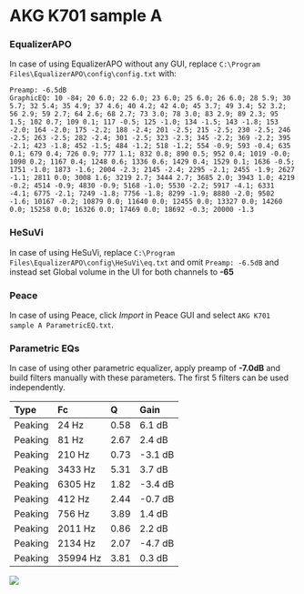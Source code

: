 # AKG K701 sample A

### EqualizerAPO
In case of using EqualizerAPO without any GUI, replace `C:\Program Files\EqualizerAPO\config\config.txt`
with:
```
Preamp: -6.5dB
GraphicEQ: 10 -84; 20 6.0; 22 6.0; 23 6.0; 25 6.0; 26 6.0; 28 5.9; 30 5.7; 32 5.4; 35 4.9; 37 4.6; 40 4.2; 42 4.0; 45 3.7; 49 3.4; 52 3.2; 56 2.9; 59 2.7; 64 2.6; 68 2.7; 73 3.0; 78 3.0; 83 2.9; 89 2.3; 95 1.5; 102 0.7; 109 0.1; 117 -0.5; 125 -1.0; 134 -1.5; 143 -1.8; 153 -2.0; 164 -2.0; 175 -2.2; 188 -2.4; 201 -2.5; 215 -2.5; 230 -2.5; 246 -2.5; 263 -2.5; 282 -2.4; 301 -2.5; 323 -2.3; 345 -2.2; 369 -2.2; 395 -2.1; 423 -1.8; 452 -1.5; 484 -1.2; 518 -1.2; 554 -0.9; 593 -0.4; 635 0.1; 679 0.4; 726 0.9; 777 1.1; 832 0.8; 890 0.5; 952 0.4; 1019 -0.0; 1090 0.2; 1167 0.4; 1248 0.6; 1336 0.6; 1429 0.4; 1529 0.1; 1636 -0.5; 1751 -1.0; 1873 -1.6; 2004 -2.3; 2145 -2.4; 2295 -2.1; 2455 -1.9; 2627 -1.1; 2811 0.0; 3008 1.6; 3219 2.7; 3444 2.7; 3685 2.0; 3943 1.0; 4219 -0.2; 4514 -0.9; 4830 -0.9; 5168 -1.0; 5530 -2.2; 5917 -4.1; 6331 -4.1; 6775 -2.1; 7249 -1.8; 7756 -1.8; 8299 -1.9; 8880 -2.0; 9502 -1.6; 10167 -0.2; 10879 0.0; 11640 0.0; 12455 0.0; 13327 0.0; 14260 0.0; 15258 0.0; 16326 0.0; 17469 0.0; 18692 -0.3; 20000 -1.3
```

### HeSuVi
In case of using HeSuVi, replace `C:\Program Files\EqualizerAPO\config\HeSuVi\eq.txt` and omit `Preamp:
-6.5dB` and instead set Global volume in the UI for both channels to **-65**

### Peace
In case of using Peace, click *Import* in Peace GUI and select `AKG K701 sample A ParametricEQ.txt`.

### Parametric EQs
In case of using other parametric equalizer, apply preamp of **-7.0dB** and build filters manually with
these parameters. The first 5 filters can be used independently.

| Type    | Fc       |    Q | Gain    |
|:--------|:---------|:-----|:--------|
| Peaking | 24 Hz    | 0.58 | 6.1 dB  |
| Peaking | 81 Hz    | 2.67 | 2.4 dB  |
| Peaking | 210 Hz   | 0.73 | -3.1 dB |
| Peaking | 3433 Hz  | 5.31 | 3.7 dB  |
| Peaking | 6305 Hz  | 1.82 | -3.4 dB |
| Peaking | 412 Hz   | 2.44 | -0.7 dB |
| Peaking | 756 Hz   | 3.89 | 1.4 dB  |
| Peaking | 2011 Hz  | 0.86 | 2.2 dB  |
| Peaking | 2134 Hz  | 2.07 | -4.7 dB |
| Peaking | 35994 Hz | 3.81 | 0.3 dB  |

![](https://raw.githubusercontent.com/jaakkopasanen/AutoEq/master/results/innerfidelity/sbaf-serious/AKG%20K701%20sample%20A/AKG%20K701%20sample%20A.png)